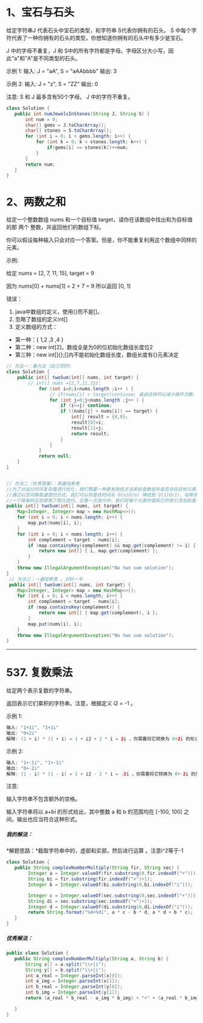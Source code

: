 # 1、宝石与石头

给定字符串J 代表石头中宝石的类型，和字符串 S代表你拥有的石头。 S 中每个字符代表了一种你拥有的石头的类型，你想知道你拥有的石头中有多少是宝石。

J 中的字母不重复，J 和 S中的所有字符都是字母。字母区分大小写，因此"a"和"A"是不同类型的石头。

示例 1:
输入: J = "aA", S = "aAAbbbb"
输出: 3

示例 2:
输入: J = "z", S = "ZZ"
输出: 0

注意:
S 和 J 最多含有50个字母。
 J 中的字符不重复。

 ```java
 class Solution {
    public int numJewelsInStones(String J, String S) {
        int num = 0;
        char[] gems = J.toCharArray();
        char[] stones = S.toCharArray();
        for (int i = 0; i < gems.length; i++) {
            for (int k = 0; k < stones.length; k++) {
                if(gems[i] == stones[k])++num;
            }
        }
        return num;
    }
}
```

# 2、两数之和

给定一个整数数组 nums 和一个目标值 target，请你在该数组中找出和为目标值的那 两个 整数，并返回他们的数组下标。

你可以假设每种输入只会对应一个答案。但是，你不能重复利用这个数组中同样的元素。

示例:

给定 nums = [2, 7, 11, 15], target = 9

因为 nums[0] + nums[1] = 2 + 7 = 9
所以返回 [0, 1]

错误：
 1. java中数组的定义，使用{}而不是[]。
 2. 忽略了数组的定义int[]
 3. 定义数组的方式：
  - 第一种：{ 1,2 ,3 ,4 }
  - 第二种：new int[2]。数组全是为0的位初始化数组长度位2
  - 第三种：new int[]{};[]内不能初始化数组长度，数组长度有{}元素决定

```java
// 方法一：暴力法（自己写的）
class Solution {
    public int[] twoSum(int[] nums, int target) {
        // int[] nums ={2,7,11,15};
    		for (int i=0;i<nums.length ;i++ ) {
    			// if(nums[i] > target)continue; 虽说这样可以减少循环次数，但在负数的情况下，这个判断就会抛出异常
    			for (int j=0;j<nums.length ;j++ ) {
    				if (i<=j) continue;
    				if ((nums[j] + nums[i]) == target) {
    					int[] result = {0,0};
    					result[0]=i;
    					result[1]=j;
    					return result;
    				}
    			}
    		}
    		return null;
    }
}


// 方法二（优秀答案）：两遍哈希表
//为了对运行时间复杂度进行优化，我们需要一种更有效的方法来检查数组中是否存在目标元素。如果存在，我们需要找出它的索引。保持数组中的每个元素与其索引相互对应的最好方法是什么？哈希表。
//通过以空间换取速度的方式，我们可以将查找时间从 O(n)O(n) 降低到 O(1)O(1)。哈希表正是为此目的而构建的，它支持以 近似 恒定的时间进行快速查找。我用“近似”来描述，是因为一旦出现冲突，查找用时可能会退化到 O(n)O(n)。但只要你仔细地挑选哈希函数，在哈希表中进行查找的用时应当被摊销为 O(1)O(1)。
//一个简单的实现使用了两次迭代。在第一次迭代中，我们将每个元素的值和它的索引添加到表中。然后，在第二次迭代中，我们将检查每个元素所对应的目标元素（target - nums[i]target−nums[i]）是否存在于表中。注意，该目标元素不能是 nums[i]nums[i] 本身！
public int[] twoSum(int[] nums, int target) {
    Map<Integer, Integer> map = new HashMap<>();
    for (int i = 0; i < nums.length; i++) {
        map.put(nums[i], i);
    }
    for (int i = 0; i < nums.length; i++) {
        int complement = target - nums[i];
        if (map.containsKey(complement) && map.get(complement) != i) { //注意，元素不能重复
            return new int[] { i, map.get(complement) };
        }
    }
    throw new IllegalArgumentException("No two sum solution");
}
 // 方法三：一遍哈希表 。对折一半
 public int[] twoSum(int[] nums, int target) {
    Map<Integer, Integer> map = new HashMap<>();
    for (int i = 0; i < nums.length; i++) {
        int complement = target - nums[i];
        if (map.containsKey(complement)) {
            return new int[] { map.get(complement), i };
        }
        map.put(nums[i], i);
    }
    throw new IllegalArgumentException("No two sum solution");
}

```
 ---
# 537. 复数乘法
给定两个表示复数的字符串。

返回表示它们乘积的字符串。注意，根据定义 i2 = -1 。

示例 1:
``` java
输入: "1+1i", "1+1i"
输出: "0+2i"
解释: (1 + i) * (1 + i) = 1 + i2 + 2 * i = 2i ，你需要将它转换为 0+2i 的形式。
```
示例 2:
``` java
输入: "1+-1i", "1+-1i"
输出: "0+-2i"
解释: (1 - i) * (1 - i) = 1 + i2 - 2 * i = -2i ，你需要将它转换为 0+-2i 的形式。
```
注意:

输入字符串不包含额外的空格。

输入字符串将以 a+bi 的形式给出，其中整数 a 和 b 的范围均在 [-100, 100] 之间。输出也应当符合这种形式。

##### 我的解法：
*解题思路：*截取字符串中的，虚部和实部，然后进行运算 。注意i^2等于-1
``` java
class Solution {
   public String complexNumberMultiply(String fir, String sec) {
		Integer a = Integer.valueOf(fir.substring(0,fir.indexOf("+")));
		String bi = fir.substring(fir.indexOf("+")+1);
		Integer b = Integer.valueOf(bi.substring(0,bi.indexOf("i")));

		Integer c = Integer.valueOf(sec.substring(0,sec.indexOf("+")));
		String di = sec.substring(sec.indexOf("+")+1);
		Integer d = Integer.valueOf(di.substring(0,di.indexOf("i")));
		return String.format("%d+%di", a * c - b * d, a * d + b * c);
   }
}
```
##### 优秀解法：
``` java
public class Solution {
   public String complexNumberMultiply(String a, String b) {
       String x[] = a.split("\\+|i");
       String y[] = b.split("\\+|i");
       int a_real = Integer.parseInt(x[0]);
       int a_img = Integer.parseInt(x[1]);
       int b_real = Integer.parseInt(y[0]);
       int b_img = Integer.parseInt(y[1]);
       return (a_real * b_real - a_img * b_img) + "+" + (a_real * b_img + a_img * b_real) + "i";

   }
}
```
